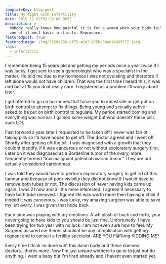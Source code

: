 ```yaml
---
templateKey: blog-post
title: My fight with Infertility
date: 2019-12-02T02:28:00.065Z
description: >-
  Nobody really knows how painful it is for a women when your body fails to do
  one of it most basic instincts. Reproduce. 
featuredpost: true
featuredimage: /img/5956a256-ef75-4da7-975b-08ad7438f777.jpeg
tags:
  - infertility
---
```

I remember being 15 years old and getting my periods once a year twice if I was lucky. I got sent to see a gynocologist who was a specialist in the matter. He told me due to my hormones I was not ovulating and therefore if left alone would not have children. That was the first time I heard this, it was odd but at 15 you dont really care. I registered as a problem I'll worry about later.

I got offered to go on hormones that force you to menstrate or get put on birth control to attempt to fix things. Being young and sexually active I asked to be put on birth control to regulate. My perios started coming and everything was normal. I gained some weight but who doesnt? these pills suck LOL.

Fast forward a year later I requested to be taken off I never was fan of taking pills so I'd have hoped to get off. The doctor agreed and I went off. Shortly after getting off the pill, I was diagnosed with a growth that they couldnt identify, if it was cancerous or not without exploratory surgery first. Later on it was diagnosed as a Borderline tumor of the ovary, more frequently termed "low malignant potential ovarian tumor." They are not actually considered carcinomas. 

I was told they would have to perform exploratory surgery to get rid of this tumour and because of poor visibilty they did not know if I would have to remove both tubes or not. The discussion of never having kids came up again. I was 21 now and a little more interested. I agreed if necessary to have both tube removed. I figured life was worth more then having a child if indeed it was cancerous. I was lucky, my amazing surgeon was able to save my left ovary. I was given that hope back.

Each time was playing with my emotions. A whiplash of back and forth, your never going to have kids to you should be just fine. Unfortunetly, I have been trying for two year with no luck. I am not even sure how to feel. My Surgeon assured me theres shouldnt be any complication with getting regnant and to consult a fertility specialist. ARE YOU F@%ing KIDDING ME? 

Every time I think im done wiht this damn body and these damned doctors...theres more. Now I'm just unsure wethere to go or to just not do anything. I want a baby but I'm tired already and I havent even started yet.
